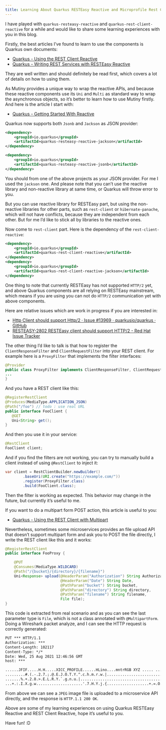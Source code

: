```yaml
---
title: Learning About Quarkus RESTEasy Reactive and Microprofile Rest Client Reactive
--- 
```


I have played with `quarkus-resteasy-reactive` and `quarkus-rest-client-reactive` for a while and would like to share some learning experiences with you in this blog. 

Firstly, the best articles I’ve found to learn to use the components is Quarkus own documents:

- [Quarkus - Using the REST Client Reactive](https://quarkus.io/guides/rest-client-reactive)
- [Quarkus - Writing REST Services with RESTEasy Reactive](https://quarkus.io/guides/resteasy-reactive)

They are well written and should definitely be read first, which covers a lot of details on how to using them.

As Mutiny provides a unique way to wrap the reactive APIs, and because these reactive components use its `Uni` and `Multi` as standard way to wrap the asynchronous objects, so it’s better to learn how to use Mutiny firstly. And here is the article I start with:

- [Quarkus - Getting Started With Reactive](https://quarkus.io/guides/getting-started-reactive)

Quarkus now supports both `Jsonb` and `Jackson` as JSON provider:

```xml
<dependency>
    <groupId>io.quarkus</groupId>
    <artifactId>quarkus-resteasy-reactive-jackson</artifactId>
</dependency>
```

```xml
<dependency>
    <groupId>io.quarkus</groupId>
    <artifactId>quarkus-resteasy-reactive-jsonb</artifactId>
</dependency>
```

You should from one of the above projects as your JSON provider. For me I used the `jackson` one. And please note that you can’t use the reactive library and non-reactive library at same time, or Quarkus will throw error to you.

But you can use reactive library for RESTEasy part, but using the non-reactive libraries for other parts, such as `rest-client` or `hibernate-panache`, which will not have conflicts, because they are independent from each other. But for me I’d like to stick all by libraries to the reactive ones.

Now come to `rest-client` part. Here is the dependency of the `rest-client-reactive`:

```xml
<dependency>
    <groupId>io.quarkus</groupId>
    <artifactId>quarkus-rest-client-reactive</artifactId>
</dependency>
<dependency>
    <groupId>io.quarkus</groupId>
    <artifactId>quarkus-rest-client-reactive-jackson</artifactId>
</dependency>
```

One thing to note that currently RESTEasy has not supported `HTTP/2` yet, and above Quarkus components are all relying on RESTEasy mainstream, which means if you are using  you can not do `HTTP/2` communication yet with above components. 

Here are relative issues which are work in progress if you are interested in:

- [Http Client should support Http/2 · Issue #13969 · quarkusio/quarkus · GitHub](https://github.com/quarkusio/quarkus/issues/13969)
- [RESTEASY-2802 RESTEasy client should support HTTP/2 - Red Hat Issue Tracker](https://issues.redhat.com/browse/RESTEASY-2802)

The other thing I’d like to talk is that how to register the `ClientResponseFilter` and `ClientRequestFilter` into your REST client. For example here is a `ProxyFilter` that implements the filter interfaces:

```java
@Provider
public class ProxyFilter implements ClientResponseFilter, ClientRequestFilter {
...
}
```

And you have a REST client like this:

```java
@RegisterRestClient
@Produces(MediaType.APPLICATION_JSON)
@Path("/foo") // todo : use real URL
public interface FooClient {
   @GET
   Uni<String> get();
}
```

And then you use it in your service:

```java
@RestClient
FooClient client;
```

And if you find the filters are not working, you can try to manually build a client instead of using `@RestClient` to inject it:

```java
var client = RestClientBuilder.newBuilder()
        .baseUri(URI.create("https://example.com/"))
        .register(ProxyFilter.class)
        .build(FooClient.class);
```

Then the filter is working as expected. This behavior may change in the future, but currently it’s useful to me.

If you want to do a multipart form POST action, this article is useful to you:

- [Quarkus - Using the REST Client with Multipart](https://quarkus.io/guides/rest-client-multipart)

Nevertheless, sometimes some microservices provides an file upload API that doesn’t support multipart form and ask you to POST the file directly, I write the REST client like this and it works:

```java
@RegisterRestClient
public interface FooProxy {

    @PUT
    @Consumes(MediaType.WILDCARD)
    @Path("/{bucket}/{directory}/{filename}")
    Uni<Response> upload(@HeaderParam("Authorization") String Authorization,
                         @HeaderParam("Date") String Date,
                         @PathParam("bucket") String bucket,
                         @PathParam("directory") String directory,
                         @PathParam("filename") String filename,
                         File file);
}
```

This code is extracted from real scenario and as you can see the last parameter type is `File`, which is not a class annotated with `@MultipartForm`. Doing a Wireshark packet analyze, and I can see the HTTP request is correctly generated:

```txt
PUT *** HTTP/1.1
Authorization: ***
Content-Length: 102117
Content-Type: */*
Date: Wed, 25 Aug 2021 12:46:56 GMT
host: ***

......JFIF.....H.H.....XICC_PROFILE......HLino....mntrRGB XYZ .....	...1..acspMSFT....IEC sRGB.......................-HP  ................................................cprt...P...3desc.......lwtpt........bkpt........rXYZ........gXYZ...,....bXYZ...@....dmnd...T...pdmdd........vued...L....view.......$lumi........meas.......$tech...0....rTRC...<....gTRC...<....bTRC...<....text....Copyright (c) 1998 Hewlett-Packard Company..desc........sRGB IEC61966-2.1............sRGB IEC61966-2.1..................................................XYZ .......Q........XYZ ................XYZ ......o...8.....XYZ ......b.........XYZ ......$.........desc........IEC http://www.iec.ch............IEC http://www.iec.ch..............................................desc........IEC 61966-2.1 Default RGB colour space - sRGB............IEC 61966-2.1 Default RGB colour space - sRGB......................desc.......,Reference Viewing Condition in IEC61966-2.1...........,Reference Viewing Condition in IEC61966-2.1..........................view.........._...............\.....XYZ .....L	V.P...W..meas................................sig ....CRT curv.............
.........#.(.-.2.7.;.@.E.J.O.T.Y.^.c.h.m.r.w.|.......................................................
.......%.+.2.8.>.E.L.R.Y.`.g.n.u.|.........................................&./.8.A.K.T.].g.q.z...............................!.-.8.C.O.Z.f.r.~......................... .-.;.H.U.c.q.~...................
...+.:.I.X.g.w.....................'.7.H.Y.j.{...................+.=.O.a.t...................2.F.Z.n..............	.	%	:	O	d	y	.	.	.	.	.	.
```

From above we can see a `JPEG` image file is uploaded to a microservice API directly, and the response is `HTTP.1.1 200 OK`.

Above are some of my learning experiences on using Quarkus RESTEasy Reactive and REST Client Reactive, hope it’s useful to you.

Have fun! :D

